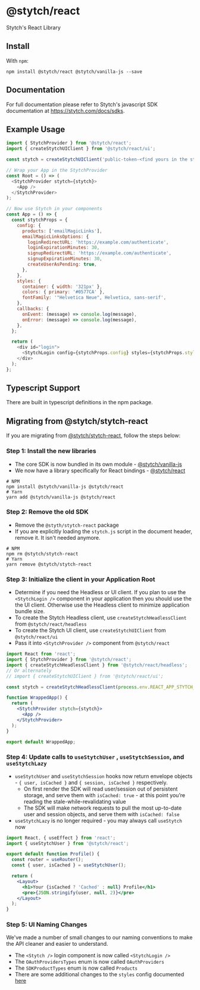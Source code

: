 # @stytch/react

Stytch's React Library

## Install

With `npm`:

```shell
npm install @stytch/react @stytch/vanilla-js --save
```

## Documentation

For full documentation please refer to Stytch's javascript SDK documentation at https://stytch.com/docs/sdks.

## Example Usage

```javascript
import { StytchProvider } from '@stytch/react';
import { createStytchUIClient } from '@stytch/react/ui';

const stytch = createStytchUIClient('public-token-<find yours in the stytch dashboard>');

// Wrap your App in the StytchProvider
const Root = () => (
  <StytchProvider stytch={stytch}>
    <App />
  </StytchProvider>
);

// Now use Stytch in your components
const App = () => {
  const stytchProps = {
    config: {
      products: ['emailMagicLinks'],
      emailMagicLinksOptions: {
        loginRedirectURL: 'https://example.com/authenticate',
        loginExpirationMinutes: 30,
        signupRedirectURL: 'https://example.com/authenticate',
        signupExpirationMinutes: 30,
        createUserAsPending: true,
      },
    },
    styles: {
      container: { width: '321px' },
      colors: { primary: '#0577CA' },
      fontFamily: '"Helvetica Neue", Helvetica, sans-serif',
    },
    callbacks: {
      onEvent: (message) => console.log(message),
      onError: (message) => console.log(message),
    },
  };

  return (
    <div id="login">
      <StytchLogin config={stytchProps.config} styles={stytchProps.styles} callbacks={stytchProps.callbacks} />
    </div>
  );
};
```

## Typescript Support

There are built in typescript definitions in the npm package.

## Migrating from @stytch/stytch-react

If you are migrating from [@stytch/stytch-react](https://www.npmjs.com/package/@stytch/stytch-react), follow the steps below:

### Step 1: Install the new libraries

- The core SDK is now bundled in its own module - [@stytch/vanilla-js](https://www.npmjs.com/package/@stytch/vanilla-js)
- We now have a library specifically for React bindings - [@stytch/react](https://www.npmjs.com/package/@stytch/react)

```shell
# NPM
npm install @stytch/vanilla-js @stytch/react
# Yarn
yarn add @stytch/vanilla-js @stytch/react
```

### Step 2: Remove the old SDK

- Remove the `@styth/stytch-react` package
- If you are explicitly loading the `stytch.js` script in the document header, remove it. It isn't needed anymore.

```shell
# NPM
npm rm @stytch/stytch-react
# Yarn
yarn remove @stytch/stytch-react
```

### Step 3: Initialize the client in your Application Root

- Determine if you need the Headless or UI client. If you plan to use the `<StytchLogin />` component in your application then you should use the the UI client. Otherwise use the Headless client to minimize application bundle size.
- To create the Stytch Headless client, use `createStytchHeadlessClient` from `@stytch/react/headless`
- To create the Stytch UI client, use `createStytchUIClient` from `@stytch/react/ui`
- Pass it into `<StytchProvider />` component from `@stytch/react`

```jsx
import React from 'react';
import { StytchProvider } from '@stytch/react';
import { createStytchHeadlessClient } from '@stytch/react/headless';
// Or alternately
// import { createStytchUIClient } from '@stytch/react/ui';

const stytch = createStytchHeadlessClient(process.env.REACT_APP_STYTCH_PUBLIC_TOKEN);

function WrappedApp() {
  return (
    <StytchProvider stytch={stytch}>
      <App />
    </StytchProvider>
  );
}

export default WrappedApp;
```

### Step 4: Update calls to `useStytchUser` , `useStytchSession`, and `useStytchLazy`

- `useStytchUser` and `useStytchSession` hooks now return envelope objects - `{ user, isCached }` and `{ session, isCached }` respectively.
  - On first render the SDK will read user/session out of persistent storage, and serve them with `isCached: true` - at this point you’re reading the stale-while-revalidating value
  - The SDK will make network requests to pull the most up-to-date user and session objects, and serve them with `isCached: false`
- `useStytchLazy` is no longer required - you may always call `useStytch` now

```jsx
import React, { useEffect } from 'react';
import { useStytchUser } from '@stytch/react';

export default function Profile() {
  const router = useRouter();
  const { user, isCached } = useStytchUser();

  return (
    <Layout>
      <h1>Your {isCached ? 'Cached' : null} Profile</h1>
      <pre>{JSON.stringify(user, null, 2)}</pre>
    </Layout>
  );
}
```

### Step 5: UI Naming Changes

We've made a number of small changes to our naming conventions to make the API cleaner and easier to understand.

- The `<Stytch />` login component is now called `<StytchLogin />`
- The `OAuthProvidersTypes` enum is now called `OAuthProviders`
- The `SDKProductTypes` enum is now called `Products`
- There are some additional changes to the `styles` config documented [here](https://stytch.com/docs/sdks/javascript-sdk#resources_migration-guide_v-zero-five)
